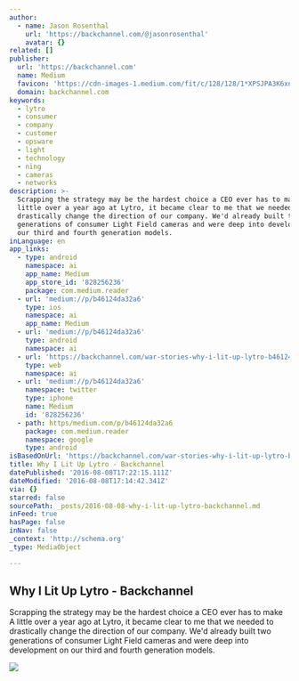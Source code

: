 ```yaml
---
author:
  - name: Jason Rosenthal
    url: 'https://backchannel.com/@jasonrosenthal'
    avatar: {}
related: []
publisher:
  url: 'https://backchannel.com'
  name: Medium
  favicon: 'https://cdn-images-1.medium.com/fit/c/128/128/1*XPSJPA3K6xnP78ZtlYYkYA.png'
  domain: backchannel.com
keywords:
  - lytro
  - consumer
  - company
  - customer
  - opsware
  - light
  - technology
  - ning
  - cameras
  - networks
description: >-
  Scrapping the strategy may be the hardest choice a CEO ever has to make A
  little over a year ago at Lytro, it became clear to me that we needed to
  drastically change the direction of our company. We'd already built two
  generations of consumer Light Field cameras and were deep into development on
  our third and fourth generation models.
inLanguage: en
app_links:
  - type: android
    namespace: ai
    app_name: Medium
    app_store_id: '828256236'
    package: com.medium.reader
  - url: 'medium://p/b46124da32a6'
    type: ios
    namespace: ai
    app_name: Medium
  - url: 'medium://p/b46124da32a6'
    type: android
    namespace: ai
  - url: 'https://backchannel.com/war-stories-why-i-lit-up-lytro-b46124da32a6'
    type: web
    namespace: ai
  - url: 'medium://p/b46124da32a6'
    namespace: twitter
    type: iphone
    name: Medium
    id: '828256236'
  - path: https/medium.com/p/b46124da32a6
    package: com.medium.reader
    namespace: google
    type: android
isBasedOnUrl: 'https://backchannel.com/war-stories-why-i-lit-up-lytro-b46124da32a6#.o4a3rtpj1'
title: Why I Lit Up Lytro - Backchannel
datePublished: '2016-08-08T17:22:15.111Z'
dateModified: '2016-08-08T17:14:42.341Z'
via: {}
starred: false
sourcePath: _posts/2016-08-08-why-i-lit-up-lytro-backchannel.md
inFeed: true
hasPage: false
inNav: false
_context: 'http://schema.org'
_type: MediaObject

---
```

<article style=""><h1>Why I Lit Up Lytro - Backchannel</h1><p>Scrapping the strategy may be the hardest choice a CEO ever has to make A little over a year ago at Lytro, it became clear to me that we needed to drastically change the direction of our company. We'd already built two generations of consumer Light Field cameras and were deep into development on our third and fourth generation models.</p><img src="https://cdn-images-1.medium.com/max/1200/1*5iHfB3hN7qhlSiGmvUvkzA.jpeg" /></article>